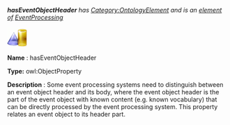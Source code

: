 ___hasEventObjectHeader__ 
 has
 [Category:OntologyElement](../../Category/OntologyElement "Category:OntologyElement") 
 and is an
 [element of](../../Property/ElementOf "Property:ElementOf") 
[EventProcessing](../../Submissions/EventProcessing "Submissions:EventProcessing")_




  





[![ObjectProperty](../images/thumb/c/c3/ObjectProperty.gif/45px-ObjectProperty.gif)](../../Image/ObjectProperty.gif "ObjectProperty")


__Name__ 
 : hasEventObjectHeader
 



__Type:__ 
 owl:ObjectProperty
 



__Description__ 
 : Some event processing systems need to distinguish between an event object header and its body, where the event object header is the part of the event object with known content (e.g. known vocabulary) that can be directly processed by the event processing system. This property relates an event object to its header part.